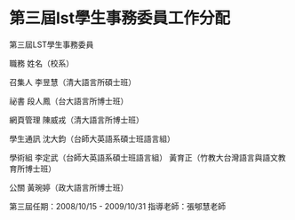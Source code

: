 # 第三屆lst學生事務委員工作分配

第三屆LST學生事務委員

職務
姓名（校系）

召集人
李昱慧（清大語言所碩士班）

祕書
段人鳳（台大語言所博士班）

網頁管理
陳威戎（清大語言所博士班）

學生通訊
沈大鈞（台師大英語系碩士班語言組）

學術組
李定武（台師大英語系碩士班語言組）
黃育正（竹教大台灣語言與語文教育所博士班）

公關
黃琬婷（政大語言所博士班）

第三屆任期：2008/10/15 - 2009/10/31
指導老師：張郇慧老師